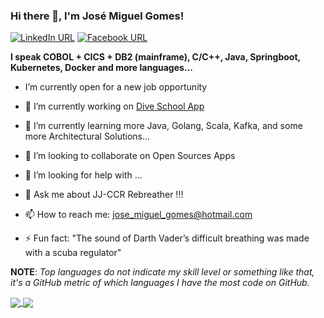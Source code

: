 ### Hi there 👋, I'm José Miguel Gomes!
[![LinkedIn URL](https://img.shields.io/static/v1?color=red&label=linkedin&logo=linkedin&logoColor=white&style=for-the-badge&message=Connect)](https://www.linkedin.com/in/josé-miguel-gomes-38965763/)
[![Facebook URL](https://img.shields.io/static/v1?color=red&label=Facebook&logo=Facebook&logoColor=white&style=for-the-badge&message=Connect)](https://www.facebook.com/miguel.gomes.5855)


**I speak COBOL + CICS + DB2 (mainframe), C/C++, Java, Springboot, Kubernetes, Docker and more languages...**

- I’m currently open for a new job opportunity

- 🔭 I’m currently working on [Dive School App](https://github.com/josemiguelgomes/spring-diving-school)

- 🌱 I’m currently learning more Java, Golang, Scala, Kafka, and some more Architectural Solutions...

- 👯 I’m looking to collaborate on Open Sources Apps

- 🤔 I’m looking for help with ...

- 💬 Ask me about JJ-CCR Rebreather !!!

- 📫 How to reach me: jose_miguel_gomes@hotmail.com

- ⚡ Fun fact: "The sound of Darth Vader’s difficult breathing was made with a scuba regulator" 


**NOTE**: *Top languages do not indicate my skill level or something like that, it's a GitHub metric of which languages I have the most code on GitHub.*

<a href="https://github.com/josemiguelgomes/">
  <img align="center" src="https://github-readme-stats.vercel.app/api?username=josemiguelgomes&count_private=true&show_icons=true&theme=radical&hide_border=false" />
</a> 
<a href="https://github.com/josemiguelgomes/">
  <img align="center" src="https://github-readme-stats.vercel.app/api/top-langs/?username=josemiguelgomes&layout=compact&theme=radical&hide_border=false" />
</a>
